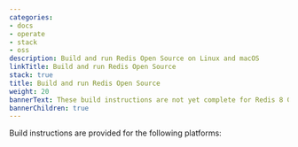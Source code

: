 ```yaml
---
categories:
- docs
- operate
- stack
- oss
description: Build and run Redis Open Source on Linux and macOS
linkTitle: Build and run Redis Open Source
stack: true
title: Build and run Redis Open Source
weight: 20
bannerText: These build instructions are not yet complete for Redis 8 GA. For build instructions prior to Redis 8, see [this page]({{< relref "/operate/oss_and_stack/install/archive/install-redis/install-redis-from-source" >}}).
bannerChildren: true
---
```


Build instructions are provided for the following platforms:
